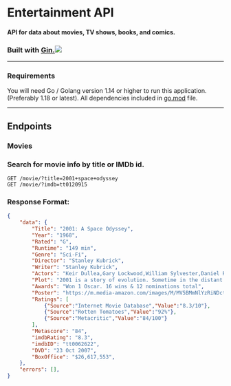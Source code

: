 # Entertainment API
#### API for data about movies, TV shows, books, and comics.

### Built with [Gin.](https://gin-gonic.com/)![](https://www.chetu.com/img/technology-logo/gin-gonic.png)
---
### Requirements
You will need Go / Golang version 1.14 or higher to run this application. (Preferably 1.18 or latest).
All dependencies included in [go.mod](https://github.com/oranges0da/entertainment-api/blob/main/go.mod) file.
___

## Endpoints

### Movies
### Search for movie info by title or IMDb id.
```
GET /movie/?title=2001+space+odyssey
GET /movie/?imdb=tt0120915
```
### Response Format:
```json
{
    "data": {
        "Title": "2001: A Space Odyssey",
        "Year": "1968",
        "Rated": "G",
        "Runtime": "149 min",
        "Genre": "Sci-Fi",
        "Director": "Stanley Kubrick",
        "Writer": "Stanley Kubrick",
        "Actors": "Keir Dullea,Gary Lockwood,William Sylvester,Daniel Richter",
        "Plot": "2001 is a story of evolution. Sometime in the distant past, someone or something nudged evolution by placing a monolith on Earth (presumably elsewhere throughout the universe as well). Evolution then enabled humankind to reach the moon's surface, where yet another monolith is found, one that signals the monolith placers that humankind has evolved that far. Now a race begins between computers (HAL) and human (Bowman) to reach the monolith placers. The winner will achieve the next step in evolution, whatever that may be.",
        "Awards": "Won 1 Oscar. 16 wins & 12 nominations total",
        "Poster": "https://m.media-amazon.com/images/M/MV5BMmNlYzRiNDctZWNhMi00MzI4LThkZTctMTUzMmZkMmFmNThmXkEyXkFqcGdeQXVyNzkwMjQ5NzM@._V1_SX300.jpg",
        "Ratings": [
            {"Source":"Internet Movie Database","Value":"8.3/10"},
            {"Source":"Rotten Tomatoes","Value":"92%"},
            {"Source":"Metacritic","Value":"84/100"}
        ],
        "Metascore": "84",
        "imdbRating": "8.3",
        "imdbID": "tt0062622",
        "DVD": "23 Oct 2007",
        "BoxOffice": "$26,617,553",
    },
    "errors": [],
}
```
